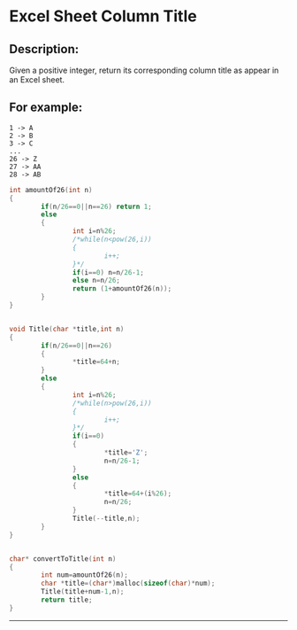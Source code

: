 Excel Sheet Column Title
=====================
Description:
------------------
Given a positive integer, return its corresponding column title as appear in an Excel sheet.

For example:
----------------
    1 -> A
    2 -> B
    3 -> C
    ...
    26 -> Z
    27 -> AA
    28 -> AB 




```c
int amountOf26(int n)
{
        if(n/26==0||n==26) return 1;
        else
        {
                int i=n%26;
                /*while(n<pow(26,i))
                {
                        i++;
                }*/
                if(i==0) n=n/26-1;
                else n=n/26;
                return (1+amountOf26(n));
        }
}


void Title(char *title,int n)
{
        if(n/26==0||n==26)
        {
                *title=64+n;
        }
        else
        {
                int i=n%26;
                /*while(n>pow(26,i))
                {
                        i++;
                }*/
                if(i==0)
                {
                        *title='Z';
                        n=n/26-1;
                }
                else
                {
                        *title=64+(i%26);
                        n=n/26;
                }
                Title(--title,n);
        }
}


char* convertToTitle(int n)
{
        int num=amountOf26(n);
        char *title=(char*)malloc(sizeof(char)*num);
        Title(title+num-1,n);
        return title;
}
```
********************************
